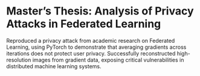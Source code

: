 # Master’s Thesis: Analysis of Privacy Attacks in Federated Learning
Reproduced a privacy attack from academic research on Federated Learning, using PyTorch to demonstrate that averaging gradients across iterations does not protect user privacy. 
Successfully reconstructed high-resolution images from gradient data, exposing critical vulnerabilities in distributed machine learning systems.
